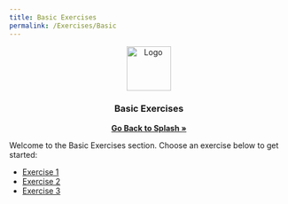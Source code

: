 ```yaml
---
title: Basic Exercises
permalink: /Exercises/Basic
---
```


<div align="center">
  <a href="https://universityofsussex-rc.github.io/Workshops/">
    <img src="https://universityofsussex-rc.github.io/Workshops/images/logo.png" alt="Logo" width="80" height="80">
  </a>

  <h3 align="center">Basic Exercises</h3>
    <a href="https://universityofsussex-rc.github.io/Workshops/"><strong>Go Back to Splash »</strong></a>
    <br />
</div>

Welcome to the Basic Exercises section. Choose an exercise below to get started:

- [Exercise 1](/Artemis/Exercise1)
- [Exercise 2](/Artemis/Exercise2)
- [Exercise 3](/Artemis/Exercise3)